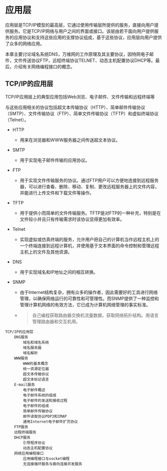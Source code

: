 # 应用层

​       应用层是TCP/IP模型的最高层，它通过使用传输层所提供的服务，直接向用户提供服务。它是TCP/IP网络与用户之间的界面或接口。该层由若干面向用户提供服务的应用协议和支持这些应用的支撑协议组成，基于这些协议，应用层向用户提供了众多的网络应用。

​       本章主要讨论域名系统DNS，万维网的工作原理及其主要协议，因特网电子邮件，文件传送协议FTP，远程终端协议TELNET、动态主机配置协议DHCP等。最后，介绍有关网络编程接口的概念。



## TCP/IP的应用层

​	TCP/IP应用层上的典型应用包括Web浏览、电子邮件、文件传输和远程终端等

​	与这些应用相关的协议包括超文本传输协议（HTTP）、简单邮件传输协议（SMTP）、文件传输协议（FTP）、简单文件传输协议（TFTP）和虚拟终端协议（Telnet）。

- HTTP

  - 用来在浏览器和WWW服务器之间传送超文本协议。

- SMTP

  - 用于实现电子邮件传输的应用协议。

- FTP

  - 用于实现文件传输服务的协议。通过FTP用户可以方便地连接到远程服务器，可以进行查看、删除、移动、复制、更改远程服务器上的文件内容，并能进行上传文件和下载文件等操作。

- TFTP

  - 用于提供小而简单的文件传输服务。TFTP是对FTP的一种补充，特别是在文件较小并且只有传输需求时该协议显得更加有效率。

- Telnet

  - 实现虚拟或仿真终端的服务，允许用户把自己的计算机当作远程主机上的一个终端连接到远程计算机，并使用基于文本界面的命令控制和管理远程主机上的文件及其他资源。

- DNS

  - 用于实现域名和IP地址之间的相互转换。

- SNMP

  - 由于Internet结构复杂，拥有众多的操作者，因此需要好的工具进行网络管理，以确保网络运行的可靠性和可管理性。而SNMP提供了一种监控和管理计算机网络的有效方法，它已成为计算机网络管理的事实标准。

  - > 自己编程获取路由器交换机流量数据，获取网络拓扑结构。用语言管理路由器和交互机用。





```
TCP/IP的应用层
	DNS服务
		域名和域名系统
		域名服务器
		域名解析
	WWW服务
		WWW的基本概念
		统一资源定位器
		超文本传输协议
		超文本标记语言
	E-mail服务
		电子邮件概述
		电子邮件系统的组成
		电子邮件的发送和接收过程
		电子邮件的组成
		简单邮件传输协议
		邮件读取协议POP3和IMAP
		通用Internet电子邮件扩充协议
	FTP服务
	远程终端服务
	DHCP服务
		引导程序协议
		动态主机配置协议
	网络应用编程接口
		应用编程接口与socket编程
		无连接循环服务与面向连接并发服务
```




